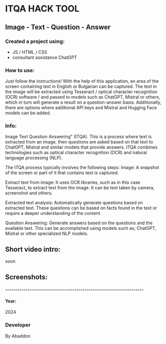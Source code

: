 # ITQA HACK TOOL
## Image - Text - Question - Answer

### Created a project using:
+ JS / HTML / CSS
+ consultant assistance ChatGPT

### How to use:
Just follow the instructions!
With the help of this application, an area of ​​the screen containing text in English or Bulgarian can be captured. The text in the image will be extracted using Tesseract / optical character recognition (OCR) software / and passed to models such as ChatGPT, Mistral or others, which in turn will generate a result on a question-answer basis.
Additionally, there are options where additional API keys and Mistral and Hugging Face models can be added.

### Info:
Image Text Question Answering" (ITQA). This is a process where text is extracted from an image, then questions are asked based on that text to ChatGPT, Mistral and similar models that provide answers. ITQA combines technologies such as optical character recognition (OCR) and natural language processing (NLP).

The ITQA process typically involves the following steps:
Image:
A snapshot of the screen or part of it that contains text is captured.

Extract text from image:
It uses OCR libraries, such as in this case Tesseract, to extract text from the image. It can be text taken by camera, screenshot and others.

Extracted text analysis:
Automatically generate questions based on extracted text. These questions can be based on facts found in the text or require a deeper understanding of the content.

Question Answering:
Generate answers based on the questions and the available text.
This can be accomplished using models such as; ChatGPT, Mistral or other specialized NLP models.


## Short video intro:
soon

## Screenshots:

#### --------------------------------------------------------------------


#### Year:
2024

### Developer
By Abaddon















